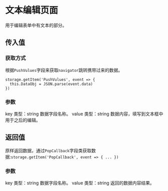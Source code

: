 # 文本编辑页面

用于编辑表单中有文本的部分。

## 传入值

### 获取方式

根据`PushVulues`字段来获取`navigator`跳转携带过来的数据。
```
storage.getItem('PushVulues', event => {
  this.DataObj = JSON.parse(event.data)
})
```

### 参数

key 类型：string  数据字段名称。
value 类型：string  数据内容，填写到文本框中用于之后的编辑。

## 返回值

原样返回数据，通过`PopCallback`字段类获取数据:`storage.getItem('PopCallback', event => { ... })`

### 参数

key 类型：string  数据字段名称。
value 类型：string  返回的数据内容结果。
